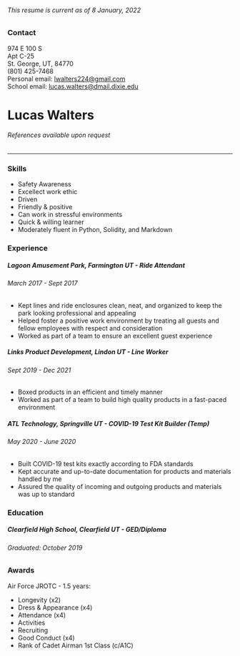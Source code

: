###### This resume is current as of 8 January, 2022

### Contact
974 E 100 S\
Apt C-25\
St. George, UT, 84770\
(801) 425-7468\
Personal email: [lwalters224@gmail.com](mailto:lwalters224@gmail.com)\
School email: [lucas.walters@dmail.dixie.edu](mailto:lucas.walters@dmail.dixie.edu)

# Lucas Walters
###### References available upon request
---

### Skills
- Safety Awareness
- Excellect work ethic
- Driven
- Friendly & positive
- Can work in stressful environments
- Quick & willing learner
- Moderately fluent in Python, Solidity, and Markdown

### Experience

##### **Lagoon Amusement Park, Farmington UT** - *Ride Attendant*
###### March 2017 - Sept 2017
- Kept lines and ride enclosures clean, neat, and organized to keep the park looking professional and appealing
- Helped foster a positive work environment by treating all guests and fellow employees with respect and consideration
- Worked as part of a team to ensure an excellent guest experience

##### **Links Product Development, Lindon UT** - *Line Worker*
###### Sept 2019 - Dec 2021
- Boxed products in an efficient and timely manner
- Worked as part of a team to build high quality products in a fast-paced environment

##### **ATL Technology, Springville UT** - *COVID-19 Test Kit Builder (Temp)*
###### May 2020 - June 2020
- Built COVID-19 test kits exactly according to FDA standards
- Kept accurate and up-to-date documentation for products and materials handled by me
- Assured the quality of incoming and outgoing products and materials was up to standard

### Education

##### **Clearfield High School, Clearfield UT** - *GED/Diploma*
###### Graduated: October 2019

### Awards

Air Force JROTC - 1.5 years:
- Longevity (x2)
- Dress & Appearance (x4)
- Attendance (x4)
- Activities
- Recruiting
- Good Conduct (x4)
- Rank of Cadet Airman 1st Class (c/A1C)
